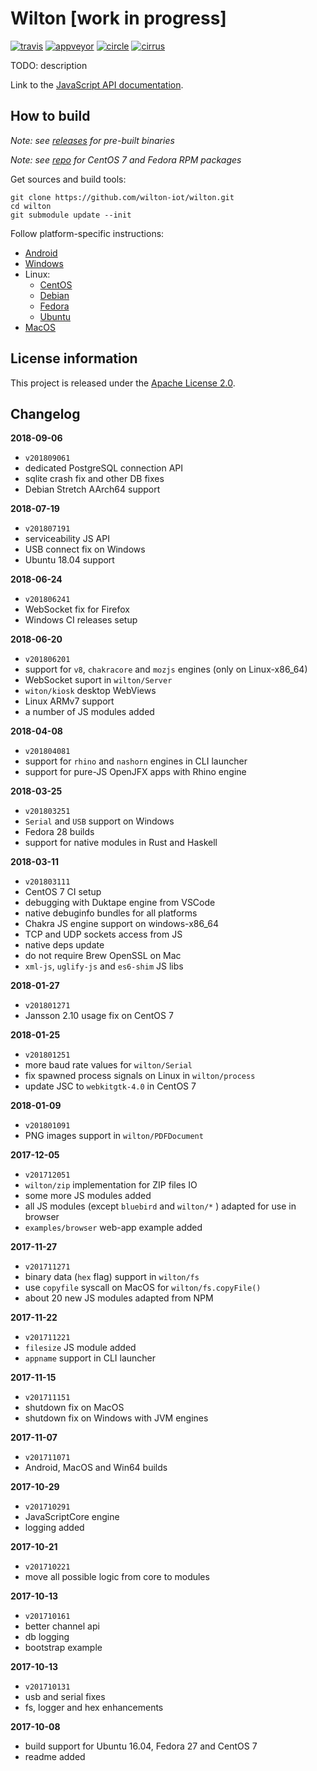 Wilton [work in progress]
=========================

[![travis](https://travis-ci.org/wilton-iot/wilton.svg?branch=master)](https://travis-ci.org/wilton-iot/wilton)
[![appveyor](https://ci.appveyor.com/api/projects/status/github/wilton-iot/wilton?svg=true)](https://ci.appveyor.com/project/wilton-iot/wilton)
[![circle](https://circleci.com/gh/wilton-iot/wilton.svg?style=svg)](https://circleci.com/gh/wilton-iot/wilton)
[![cirrus](https://api.cirrus-ci.com/github/wilton-iot/wilton.svg)](https://cirrus-ci.com/github/wilton-iot/wilton)

TODO: description

Link to the [JavaScript API documentation](https://wilton-iot.github.io/wilton/docs/html/namespaces.html).

How to build
------------

_Note: see [releases](https://github.com/wilton-iot/wilton/releases) for pre-built binaries_

_Note: see [repo](https://copr.fedorainfracloud.org/coprs/wilton/wilton/) for CentOS 7 and Fedora RPM packages_

Get sources and build tools:

    git clone https://github.com/wilton-iot/wilton.git
    cd wilton
    git submodule update --init

Follow platform-specific instructions:

 - [Android](https://github.com/wilton-iot/wilton/wiki/BuildAndroid)
 - [Windows](https://github.com/wilton-iot/wilton/wiki/BuildWindows)
 - Linux:
   - [CentOS](https://github.com/wilton-iot/wilton/wiki/BuildCentOS)
   - [Debian](https://github.com/wilton-iot/wilton/wiki/BuildDebian)
   - [Fedora](https://github.com/wilton-iot/wilton/wiki/BuildFedora)
   - [Ubuntu](https://github.com/wilton-iot/wilton/wiki/BuildUbuntu)
 - [MacOS](https://github.com/wilton-iot/wilton/wiki/BuildMacOS)

License information
-------------------

This project is released under the [Apache License 2.0](http://www.apache.org/licenses/LICENSE-2.0).

Changelog
---------

**2018-09-06**

 * `v201809061`
 * dedicated PostgreSQL connection API
 * sqlite crash fix and other DB fixes
 * Debian Stretch AArch64 support

**2018-07-19**

 * `v201807191`
 * serviceability JS API
 * USB connect fix on Windows
 * Ubuntu 18.04 support

**2018-06-24**

 * `v201806241`
 * WebSocket fix for Firefox
 * Windows CI releases setup

**2018-06-20**

 * `v201806201`
 * support for `v8`, `chakracore` and `mozjs` engines (only on Linux-x86_64)
 * WebSocket suport in `wilton/Server`
 * `witon/kiosk` desktop WebViews
 * Linux ARMv7 support
 * a number of JS modules added

**2018-04-08**

 * `v201804081`
 * support for `rhino` and `nashorn` engines in CLI launcher
 * support for pure-JS OpenJFX apps with Rhino engine

**2018-03-25**

 * `v201803251`
 * `Serial` and `USB` support on Windows
 * Fedora 28 builds
 * support for native modules in Rust and Haskell

**2018-03-11**

 * `v201803111`
 * CentOS 7 CI setup
 * debugging with Duktape engine from VSCode
 * native debuginfo bundles for all platforms
 * Chakra JS engine support on windows-x86_64
 * TCP and UDP sockets access from JS
 * native deps update
 * do not require Brew OpenSSL on Mac
 * `xml-js`, `uglify-js` and `es6-shim` JS libs

**2018-01-27**

 * `v201801271`
 * Jansson 2.10 usage fix on CentOS 7

**2018-01-25**

 * `v201801251`
 * more baud rate values for `wilton/Serial`
 * fix spawned process signals on Linux in `wilton/process`
 * update JSC to `webkitgtk-4.0` in CentOS 7

**2018-01-09**

 * `v201801091`
 * PNG images support in `wilton/PDFDocument`

**2017-12-05**

 * `v201712051`
 * `wilton/zip` implementation for ZIP files IO
 * some more JS modules added
 * all JS modules (except `bluebird` and `wilton/*` ) adapted for use in browser
 * `examples/browser` web-app example added

**2017-11-27**

 * `v201711271`
 * binary data (`hex` flag) support in `wilton/fs`
 * use `copyfile` syscall on MacOS for `wilton/fs.copyFile()`
 * about 20 new JS modules adapted from NPM

**2017-11-22**

 * `v201711221`
 * `filesize` JS module added
 * `appname` support in CLI launcher

**2017-11-15**

 * `v201711151`
 * shutdown fix on MacOS 
 * shutdown fix on Windows with JVM engines

**2017-11-07**

 * `v201711071`
 * Android, MacOS and Win64 builds

**2017-10-29**

 * `v201710291`
 * JavaScriptCore engine
 * logging added

**2017-10-21**

 * `v201710221`
 * move all possible logic from core to modules

**2017-10-13**
 
 * `v201710161`
 * better channel api
 * db logging
 * bootstrap example

**2017-10-13**

 * `v201710131`
 * usb and serial fixes
 * fs, logger and hex enhancements


**2017-10-08**

 * build support for Ubuntu 16.04, Fedora 27 and CentOS 7
 * readme added
